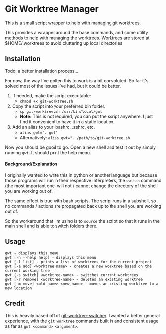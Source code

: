 # Git Worktree Manager

This is a small script wrapper to help with managing git worktrees.

This provides a wrapper around the base commands, and some utility
methods to help with managing the worktrees.
Worktrees are stored at $HOME/.worktrees to avoid cluttering up local directories

## Installation

Todo: a better installation process...

For now, the way I've gotten this to work is a bit convoluted.
So far it's solved most of the issues I've had, but it could be better.

1. If needed, make the script executable:
    - `chmod +x git-worktree.sh`
2. Copy the script into your preferred bin folder.
    - `cp git-worktree.sh /usr/bin/local/gwt`
    - **Note:** This is not required, you can put the script anywhere.
      I just find it convenient to have it in a static location.
3. Add an alias to your .bashrc, .zshrc, etc.
    - `alias gwt=". gwt"`
    - Alternatively: `alias gwt=". /path/to/git-worktree.sh`

Now you should be good to go. Open a new shell and test it out by
simply running `gwt`. It should print the help menu.

#### Background/Explanation

I originally wanted to write this in python or another language but
because those programs will run in their respective interpreters,
the `switch` command (the most important one) will not / cannot
change the directory of the shell you are working out of. 

The same effect is true with bash scripts. The script runs in a 
subshell, so no commands / actions are propagated back up to the
shell you are working out of.

So the workaround that I'm using is to `source` the script so
that it runs in the main shell and is able to switch folders there.

## Usage

```
gwt - displays this menu
gwt [-h --help help] - displays this menu
gwt [-l list] - prints a list of worktrees for the current project
gwt [-a add] <worktree-name> - creates a new worktree based on the current working tree
gwt [-s switch] <worktree-name> - switches current worktrees
gwt [-r remove] <worktree-name> - deletes an existing worktree
gwt [-m move] <old-name> <new_name> - moves an existing worktree to a new location
```

## Credit

This is heavily based off of [git-worktree-switcher](https://github.com/yankeexe/git-worktree-switcher). 
I wanted a better general experience, with the `git worktree` commands
built in and consistent usage as far as `gwt <command> <argument>`.
